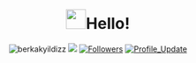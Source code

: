 <h1 align="center"> <img src="https://emojis.slackmojis.com/emojis/images/1531849430/4246/blob-sunglasses.gif?1531849430" width="36"/>Hello! </h1>

<p align="center"> 
    <img src="[https://komarev.com/ghpvc/?username=milaan9](https://komarev.com/ghpvc/?username=berkakyildiz)" alt="berkakyildizz"/>       
    <!--<a href="https://github.com/milaan9?tab=repositories" target="_blank"><img src="https://badges.pufler.dev/repos/milaan9" alt="Repos"/></a>--> 
    <!--<img src="https://badges.pufler.dev/years/berkakyildizz" alt="Active_Years"/>-->  
    <!--<a href="https://github.com/berkakyildizz/berkakyildizz" target="_blank"><img src="https://badges.pufler.dev/commits/monthly/berkakyildizz" alt="commits"/>--> 
    <a href="https://github.com/berkakyildizz/berkakyildizz/pulse" alt="Activity"><img src="https://img.shields.io/github/commit-activity/m/berkakyildizz/berkakyildizz" /></a>
    <a href="https://github.com/berkakyildizz?tab=followers"><img alt="Followers" src="https://img.shields.io/github/followers/berkakyildizz?color=4C1&logo=github"></a>
    <a href="https://github.com/berkakyildizz/berkakyildizz" target="_blank"><img alt="Profile_Update" src="https://img.shields.io/github/last-commit/berkakyildizz/berkakyildizz?label=Profile%20update&style=fflat-square"></a>
    <!--<a href="https://github.com/berkakyildizz" target="_blank"><img alt="berkakyildizz" src="https://badges.pufler.dev/visits/berkakyildizz/berkakyildizz?logo=GitHub&label=visits&color=success&logoColor=white&style=flat-square"/></a>-->
    <!--<img src="https://badges.pufler.dev/gists/berkakyildizz" alt="berkakyildizz"/>-->
    <!--<img src="https://readme-jokes.vercel.app/api" alt="berkakyildizz"/>-->
</p> 
